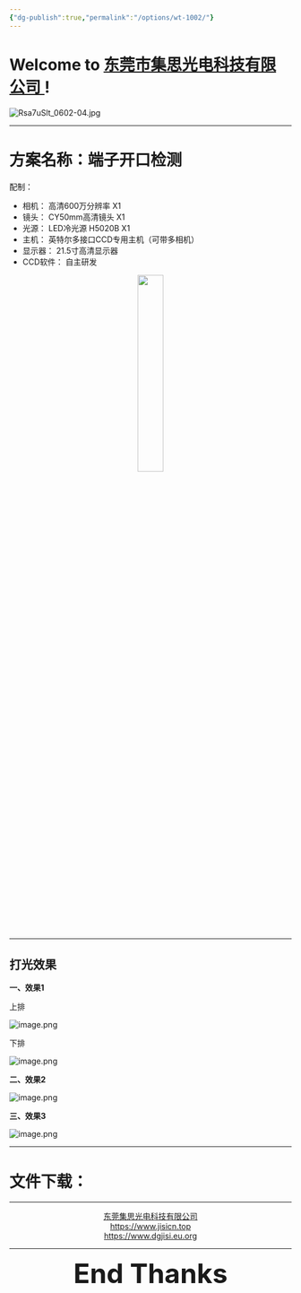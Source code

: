 ```yaml
---
{"dg-publish":true,"permalink":"/options/wt-1002/"}
---
```



# Welcome to [东莞市集思光电科技有限公司 ](https://jisicn.top) ! 

![Rsa7uSlt_0602-04.jpg](https://tc.899900.xyz/img/202303301656475.jpg)


---

# 方案名称：端子开口检测
配制：
- 相机： 高清600万分辨率    X1
- 镜头： CY50mm高清镜头    X1
- 光源： LED冷光源 H5020B    X1
- 主机： 英特尔多接口CCD专用主机（可带多相机）   
- 显示器： 21.5寸高清显示器
- CCD软件： 自主研发

<div align="center"><img src="https://tc.899900.xyz/img/202304141702855.png" width="30%" height="30%"></img></div>

---

## 打光效果

**一、效果1**

上排

![image.png](https://tc.899900.xyz/img/202304141708237.png)


下排

![image.png](https://tc.899900.xyz/img/202304141710291.png)


**二、效果2**

![image.png](https://tc.899900.xyz/img/202304141711512.png)

**三、效果3**

![image.png](https://tc.899900.xyz/img/202304141714044.png)


---

# 文件下载：


---

<center><a href="Https://www.jisicn.top" target="_blank">东莞集思光电科技有限公司</a></center>
<center><a href="Https://www.jisicn.top" target="_blank">https://www.jisicn.top</a></center>
<center><a href="Https://www.dgjisi.eu.org" target="_blank">https://www.dgjisi.eu.org</a></center>

---

<div align='center' ><font size='50'><b>End Thanks</b></font></div>